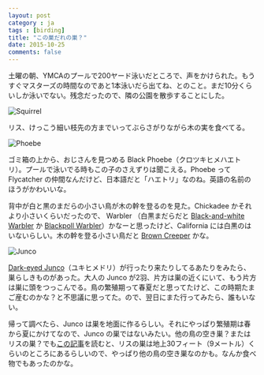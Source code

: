```yaml
---
layout: post
category : ja
tags : [birding]
title: "この巣だれの巣？"
date: 2015-10-25
comments: false
---
```


土曜の朝、YMCAのプールで200ヤード泳いだところで、声をかけられた。もうすぐマスターズの時間なのであと1本泳いだら出てね、とのこと。まだ10分くらいしか泳いでない。残念だったので、隣の公園を散歩することにした。

![Squirrel](https://lh3.googleusercontent.com/-n9XWjY9WuMc/Vqhdr0T-PzI/AAAAAAADPRo/rzsqfOvW23I/s800-Ic42/DSC00308.JPG)

リス、けっこう細い枝先の方までいってぶらさがりながら木の実を食べてる。

![Phoebe](https://lh3.googleusercontent.com/-SDKhSelCsv0/VqhdzkKuZII/AAAAAAADPRw/OzJbRihJzZ8/s800-Ic42/DSC00314.JPG)

ゴミ箱の上から、おじさんを見つめる Black Phoebe（クロツキヒメハエトリ）。プールで泳いでる時もこの子のさえずりは聞こえる。Phoebe って Flycatcher の仲間なんだけど、日本語だと「ハエトリ」なのね。英語の名前のほうがかわいいな。

背中が白と黒のまだらの小さい鳥が木の幹を登るのを見た。Chickadee かそれより小さいくらいだったので、 Warbler （白黒まだらだと [Black-and-white Warbler](https://www.audubon.org/field-guide/bird/black-and-white-warbler) か [Blackpoll Warbler](https://www.audubon.org/field-guide/bird/blackpoll-warbler)）かなーと思ったけど、California には白黒のはいないらしい。木の幹を登る小さい鳥だと [Brown Creeper](https://www.audubon.org/field-guide/bird/brown-creeper) かな。

![Junco](https://lh3.googleusercontent.com/-VvxWGETT-LM/Vqhd_3nfB3I/AAAAAAADPR4/yhE0dg6mJtE/s800-Ic42/DSC00317.JPG)

[Dark-eyed Junco](https://www.audubon.org/field-guide/bird/dark-eyed-junco)（ユキヒメドリ）が行ったり来たりしてるあたりをみたら、巣らしきものがあった。大人の Junco が2羽、片方は巣の近くにいて、もう片方は巣に頭をつっこんでる。鳥の繁殖期って春夏だと思ってたけど、この時期たまご産むのかな？と不思議に思ってた。ので、翌日にまた行ってみたら、誰もいない。

帰って調べたら、Junco は巣を地面に作るらしい。それにやっぱり繁殖期は春から夏にかけてなので、Junco の巣ではないみたい。他の鳥の空き巣？またはリスの巣？でも[この記事](http://www.washingtonpost.com/wp-srv/special/metro/urban-jungle/pages/121211.html)を読むと、リスの巣は地上30フィート（9メートル）くらいのところにあるらしいので、やっぱり他の鳥の空き巣なのかも。なんか食べ物でもあったのかな。

